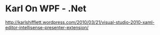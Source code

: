 <!--
id: 465640846
link: http://kevinisom.info/post/465640846/karl-on-wpf-net
slug: karl-on-wpf-net
date: Tue Mar 23 2010 02:44:54 GMT+1300 (NZDT)
raw: {"blog_name":"kevinisom","id":465640846,"post_url":"http://kevinisom.info/post/465640846/karl-on-wpf-net","slug":"karl-on-wpf-net","type":"link","date":"2010-03-22 13:44:54 GMT","timestamp":1269265494,"state":"published","format":"html","reblog_key":"gFEsiCcJ","tags":[],"short_url":"http://tmblr.co/Zw68YyRmHsE","highlighted":[],"feed_item":"http://karlshifflett.wordpress.com/2010/03/21/visual-studio-2010-xaml-editor-intellisense-presenter-extension/","from_feed_id":"650234","note_count":0,"title":"Karl On WPF - .Net","url":"http://karlshifflett.wordpress.com/2010/03/21/visual-studio-2010-xaml-editor-intellisense-presenter-extension/","description":""}
publish: 2010-03-023
tags: 
title: Karl On WPF - .Net
-->


Karl On WPF - .Net
==================

<http://karlshifflett.wordpress.com/2010/03/21/visual-studio-2010-xaml-editor-intellisense-presenter-extension/>

